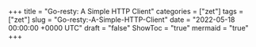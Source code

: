 +++
title = "Go-resty: A Simple HTTP Client"
categories = ["zet"]
tags = ["zet"]
slug = "Go-resty:-A-Simple-HTTP-Client"
date = "2022-05-18 00:00:00 +0000 UTC"
draft = "false"
ShowToc = "true"
mermaid = "true"
+++

